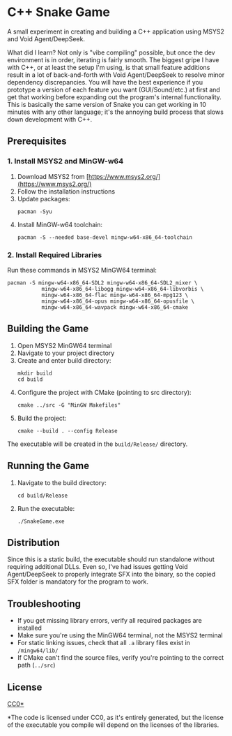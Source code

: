 # C++ Snake Game

A small experiment in creating and building a C++ application using MSYS2 and Void Agent/DeepSeek.

What did I learn? Not only is "vibe compiling" possible, but once the dev environment is in order, iterating is fairly smooth.
The biggest gripe I have with C++, or at least the setup I'm using, is that small feature additions result in a lot of
back-and-forth with Void Agent/DeepSeek to resolve minor dependency discrepancies. You will have the best experience if
you prototype a version of each feature you want (GUI/Sound/etc.) at first and get that working before expanding out the
program's internal functionality. This is basically the same version of Snake you can get working in 10 minutes with
any other language; it's the annoying build process that slows down development with C++.

## Prerequisites

### 1. Install MSYS2 and MinGW-w64
1. Download MSYS2 from [https://www.msys2.org/](https://www.msys2.org/)
2. Follow the installation instructions
3. Update packages:
   ```shell
   pacman -Syu
   ```
4. Install MinGW-w64 toolchain:
   ```shell
   pacman -S --needed base-devel mingw-w64-x86_64-toolchain
   ```

### 2. Install Required Libraries
Run these commands in MSYS2 MinGW64 terminal:
```shell
pacman -S mingw-w64-x86_64-SDL2 mingw-w64-x86_64-SDL2_mixer \
           mingw-w64-x86_64-libogg mingw-w64-x86_64-libvorbis \
           mingw-w64-x86_64-flac mingw-w64-x86_64-mpg123 \
           mingw-w64-x86_64-opus mingw-w64-x86_64-opusfile \
           mingw-w64-x86_64-wavpack mingw-w64-x86_64-cmake
```

## Building the Game

1. Open MSYS2 MinGW64 terminal
2. Navigate to your project directory
3. Create and enter build directory:
   ```shell
   mkdir build
   cd build
   ```
4. Configure the project with CMake (pointing to src directory):
   ```shell
   cmake ../src -G "MinGW Makefiles"
   ```
5. Build the project:
   ```shell
   cmake --build . --config Release
   ```

The executable will be created in the `build/Release/` directory.

## Running the Game

1. Navigate to the build directory:
   ```shell
   cd build/Release
   ```
2. Run the executable:
   ```shell
   ./SnakeGame.exe
   ```

## Distribution

Since this is a static build, the executable should run standalone without requiring additional DLLs.
Even so, I've had issues getting Void Agent/DeepSeek to properly integrate SFX into the binary, so the
copied SFX folder is mandatory for the program to work.

## Troubleshooting

- If you get missing library errors, verify all required packages are installed
- Make sure you're using the MinGW64 terminal, not the MSYS2 terminal
- For static linking issues, check that all `.a` library files exist in `/mingw64/lib/`
- If CMake can't find the source files, verify you're pointing to the correct path (`../src`)

## License

[CC0*](LICENSE)

\*The code is licensed under CC0, as it's entirely generated, but the license of the executable you compile will depend
on the licenses of the libraries.
